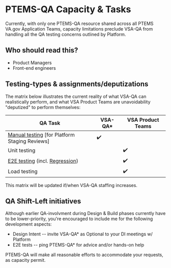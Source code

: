 # PTEMS-QA Capacity & Tasks

Currently, with only one PTEMS-QA resource shared across all PTEMS VA.gov Application Teams, capacity limitations preclude VSA-QA from handling all the QA testing concerns outlined by Platform.

## Who should read this?

- Product Managers
- Front-end engineers

## Testing-types & assignments/deputizations

The matrix below illustrates the current reality of what VSA-QA can realistically perform, and what VSA Product Teams are unavoidability "deputized" to perform themselves:

| QA Task | VSA-QA\* | VSA Product Teams |
| ------- | ------ | ----------------- |
| [Manual testing](manual-ui-testing-process.md) [for Platform Staging Reviews] | :heavy_check_mark: | |
| Unit testing | | :heavy_check_mark: |
| [E2E testing](ptems-qa-e2e-testing.md) (incl. [Regression](ptems-qa-regression.md)) | | :heavy_check_mark: |
| Load testing | | :heavy_check_mark: |

This matrix will be updated if/when VSA-QA staffing increases.

## QA Shift-Left initiatives

Although earlier QA-involvment during Design & Build phases currently have to be lower-priority, you're encouraged to include me for the following development aspects:

- Design Intent -- invite VSA-QA\* as Optional to your DI meetings w/ Platform
- E2E tests -- ping PTEMS-QA\* for advice and/or hands-on help

PTEMS-QA will make all reasonable efforts to accommodate your requests, as capacity permit.
